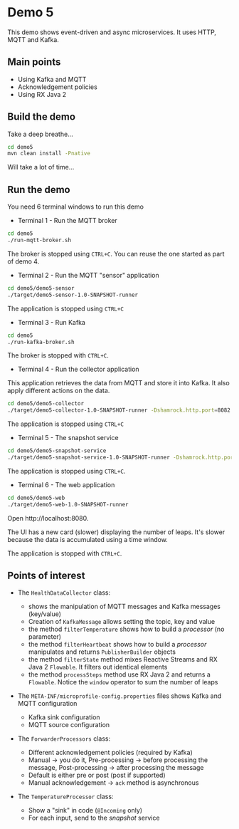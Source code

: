 # Demo 5

This demo shows event-driven and async microservices. It uses HTTP, MQTT and Kafka.

## Main points

* Using Kafka and MQTT
* Acknowledgement policies
* Using RX Java 2

## Build the demo

Take a deep breathe...

```bash
cd demo5
mvn clean install -Pnative
``` 

Will take a lot of time...

## Run the demo

You need 6 terminal windows to run this demo

* Terminal 1 - Run the MQTT broker
```bash
cd demo5
./run-mqtt-broker.sh
```

The broker is stopped using `CTRL+C`. You can reuse the one started as part of demo 4.

* Terminal 2 - Run the MQTT "sensor" application
```bash
cd demo5/demo5-sensor
./target/demo5-sensor-1.0-SNAPSHOT-runner 
```

The application is stopped using `CTRL+C`

* Terminal 3 - Run Kafka
```bash
cd demo5
./run-kafka-broker.sh
```

The broker is stopped with `CTRL+C`.

* Terminal 4 - Run the collector application

This application retrieves the data from MQTT and store it into Kafka. It also apply different actions on the data.

```bash
cd demo5/demo5-collector
./target/demo5-collector-1.0-SNAPSHOT-runner -Dshamrock.http.port=8082
```

The application is stopped using `CTRL+C`

* Terminal 5 - The snapshot service

```bash
cd demo5/demo5-snapshot-service
./target/demo5-snapshot-service-1.0-SNAPSHOT-runner -Dshamrock.http.port=8081 
```

The application is stopped using `CTRL+C`.

* Terminal 6 - The web application

```bash
cd demo5/demo5-web
./target/demo5-web-1.0-SNAPSHOT-runner
```

Open http://localhost:8080.

The UI has a new card (slower) displaying the number of leaps. It's slower because the data is accumulated using a time 
window.

The application is stopped with `CTRL+C`.

## Points of interest

* The `HealthDataCollector` class:
  
  * shows the manipulation of MQTT messages and Kafka messages (key/value)
  * Creation of `KafkaMessage` allows setting the topic, key and value
  * the method `filterTemperature` shows how to build a _processor_ (no parameter) 
  * the method `filterHeartbeat` shows how to build a _processor_ manipulates and returns `PublisherBuilder` objects
  * the method `filterState` method mixes Reactive Streams and RX Java 2 `Flowable`. It filters out identical elements
  * the method `processSteps` method use RX Java 2 and returns a `Flowable`. Notice the `window` operator to sum the 
  number of leaps
  
* The `META-INF/microprofile-config.properties` files shows Kafka and MQTT configuration

  * Kafka sink configuration
  * MQTT source configuration  
      
* The `ForwarderProcessors` class:

  * Different acknowledgement policies (required by Kafka)
  * Manual -> you do it, Pre-processing -> before processing the message, Post-processing -> after processing the message
  * Default is either pre or post (post if supported)
  * Manual acknowledgement -> `ack` method is asynchronous
  
  
* The `TemperatureProcessor` class:

  * Show a "sink" in code (`@Incoming` only)
  * For each input, send to the _snapshot_ service    
